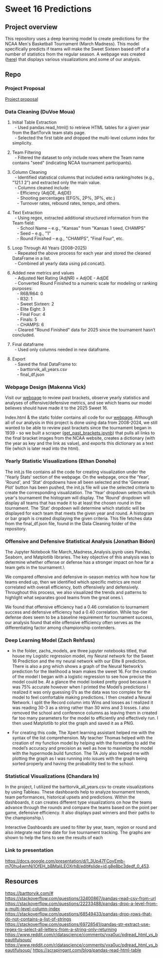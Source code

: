 # Sweet 16 Predictions

## Project overview
This repository uses a deep learning model to create predictions for the NCAA Men's Basketball Tournament (March Madness). This model specifically predicts if teams will make the Sweet Sixteen based off of a number of statistics from the regular season. A webpage was created ([here](https://makennavick.github.io/march-madness-project/)) that displays various visualizations and some of our analysis.


## Repo

### Project Proposal
[Project proposal](projectProposal.md)


### Data Cleaning (DuVoe Moua)
1. Initial Table Extraction\
&nbsp;&nbsp;- Used pandas.read_html() to retrieve HTML tables for a given year from the BartTorvik team stats page.\
&nbsp;&nbsp;- Selected the first table and dropped the multi-level column index for simplicity.

2. Team Filtering\
&nbsp;&nbsp;- Filtered the dataset to only include rows where the Team name contains "seed" (indicating NCAA tournament participants).

3. Column Cleaning\
&nbsp;&nbsp;- Identified statistical columns that included extra ranking/notes (e.g., "121.1 2") and extracted only the main value.\
&nbsp;&nbsp;- Columns cleaned include:\
&nbsp;&nbsp;&nbsp;&nbsp;- Efficiency (AdjOE, AdjDE)\
&nbsp;&nbsp;&nbsp;&nbsp;- Shooting percentages (EFG%, 2P%, 3P%, etc.)\
&nbsp;&nbsp;&nbsp;&nbsp;- Turnover rates, rebound rates, tempo, and others.

4. Text Extraction\
&nbsp;&nbsp;- Using regex, extracted additional structured information from the Team field:\
&nbsp;&nbsp;&nbsp;&nbsp;- School Name – e.g., "Kansas" from "Kansas 1 seed, CHAMPS"\
&nbsp;&nbsp;&nbsp;&nbsp;- Seed – e.g., "1"\
&nbsp;&nbsp;&nbsp;&nbsp;- Round Finished – e.g., "CHAMPS", "Final Four", etc.

5. Loop Through All Years (2008–2025)\
&nbsp;&nbsp;- Repeated the above process for each year and stored the cleaned DataFrame in a list.\
&nbsp;&nbsp;- Combined all yearly data using pd.concat().

6. Added new metrics and values\
&nbsp;&nbsp;- Adjusted Net Rating (AdjNR) = AdjOE - AdjDE\
&nbsp;&nbsp;- Converted Round Finished to a numeric scale for modeling or ranking purposes:\
&nbsp;&nbsp;&nbsp;&nbsp;- R68/R64: 0\
&nbsp;&nbsp;&nbsp;&nbsp;- R32: 1\
&nbsp;&nbsp;&nbsp;&nbsp;- Sweet Sixteen: 2\
&nbsp;&nbsp;&nbsp;&nbsp;- Elite Eight: 3\
&nbsp;&nbsp;&nbsp;&nbsp;- Final Four: 4\
&nbsp;&nbsp;&nbsp;&nbsp;- Finals: 5\
&nbsp;&nbsp;&nbsp;&nbsp;- CHAMPS: 6\
&nbsp;&nbsp;- Cleared "Round Finished" data for 2025 since the tournament hasn’t concluded.

7. Final dataframe\
&nbsp;&nbsp;- Used only columns needed in new dataframe.

8. Export\
&nbsp;&nbsp;- Saved the final DataFrame to:\
&nbsp;&nbsp;&nbsp;&nbsp;- barttorvik_all_years.csv\
&nbsp;&nbsp;&nbsp;&nbsp;- final_df.json

### Webpage Design (Makenna Vick)
Visit our [webpage](makennavick.github.io/march-madness-project) to review past brackets, observe yearly statistics and analyses of offensive/defensive metrics, and see which teams our model believes should have made it to the 2025 Sweet 16.

Index.html & the static folder contains all code for our [webpage](makennavick.github.io/march-madness-project). Although all of our analysis in this project is done using data from 2008-2024, we still wanted to be able to review past brackets since the tournament began in 1939 - so we built a scraper ([get_past_brackets.ipynb](webpage_stuff/get_past_brackets.ipynb)) that pulls all links to the final bracket images from the NCAA website, creates a dictionary (with the year as key and the link as value), and exports this dictionary as a text file (which is later read into the html).

### Yearly Statistic Visualizations (Ethan Donoho)
The init.js file contains all the code for creating visualization under the 'Yearly Stats' section of the webpage. On the webpage, once the 'Year', 'Round', and 'Stat' dropdowns have all been selected and the 'Generate Plot' button has been pushed, the init.js file will use the selected criteria to create the corresponding visualization. The 'Year' dropdown selects which year's tournament the histogram will display. The 'Round' dropdown will display all teams that has made it to at least the chosen round in the tournament. The 'Stat' dropdown will determine which statistic will be displayed for each team that meets the given year and round. A histogram or bar graph is created displaying the given criteria. This file fetches data from the final_df.json file, found in the Data Cleaning folder of the repository. 


### Offensive and Defensive Statistical Analysis (Jonathan Bidon)
The Jupyter Notebook file March_Madness_Analysis.ipynb uses Pandas, Seaborn, and Matplotlib libraries. The key objective of this analysis was to determine whether offense or defense has a stronger impact on how far a team gets in the tournament.\

We compared offensive and defensive in-season metrics with how how far teams ended up, then we identified which specific metrics are most correlated with overall efficiency, both offensively and defensively. Throughout this process, we also visualized the trends and patterns to highlight what separates good teams from the great ones.\

We found that offensive efficiency had a 0.46 correlation to tournament success and defensive efficiency had a 0.40 correlation. While top-tier defense does seem to be a baseline requirement for tournament success, our analysis found that elite offensive efficiency often serves as the differentiating factor among championship contenders.


### Deep Learning Model (Zach Rehfuss)
- In the folder, zachs_models, are three jupyter notebooks titled, that house my Logistic regression model, my Neural network for the Sweet 16 Prediction and the my neural network with our Elite 8 prediction. There is also a png which shows a graph of the Neural Network’s prediction for the likelihood a team makes the sweet 16. For the creation of the model I began with a logistic regression to see how precise the model could be. At a glance the model looked pretty good because it was 75% accurate however when I printed the Model’s predictions I realized it was only guessing 0’s as the data was too complex for the model to feel comfortable making predictions. I then created a Neural Network. I split the Record column into Wins and losses as I realized it was reading 30-3 as a string rather than 30 wins and 3 losses. I also removed the school and conference columns as leaving them in created far too many parameters for the model to efficiently and effectively run. I then used Matplotlib to plot the graph and saved it as a PNG.

- For creating this code, The Xpert learning assistant helped me with the syntax of the list comprehension. My teacher Thomas helped with the creation of my function model by helping with the formatting to add the model’s accuracy and precision as well as how to maximize the model with the hypermode.build function. The TA Joly also helped me with plotting the graph as I was running into issues with the graph being sorted properly and having the probability tied to the school.


### Statistical Visualizations (Chandara In)
In the project, I utilized the barttorvik_all_years.csv to create visualizations by using Tableau. These dashboards help to analyze tournament trends, team performances, historical upsets and predictions. Within the dashboards, it can creates different type visualizations on how the teams advance through the rounds and compare the teams based on the point per game, defensive efficiency. It also displays past winners and their paths to the championship.\

Interactive Dashboards are used to filter by year, team, region or round and also integrate real time date for live tournament tracking. The graphs are shown to help the fans to see the results of each

### Link to presentation
https://docs.google.com/presentation/d/1_3Up47FCoyEmb-m70hu4wmNj1OfEH_bBMaliLEOXrh8/edit#slide=id.g8e8bc3dedf_0_453.


## Resources
https://barttorvik.com/#
https://stackoverflow.com/questions/32400867/pandas-read-csv-from-url
https://stackoverflow.com/questions/22233488/pandas-drop-a-level-from-a-multi-level-column-index
https://stackoverflow.com/questions/68549433/pandas-drop-rows-that-do-not-contains-a-list-of-strings
https://stackoverflow.com/questions/69728541/pandas-str-extract-use-regex-to-select-all-letters-from-a-string-only-returning
https://www.reddit.com/r/datascience/comments/vxa0uc/pdread_html_vs_beautifulsoup/
https://www.reddit.com/r/datascience/comments/vxa0uc/pdread_html_vs_beautifulsoup/
https://scrapingant.com/blog/pandas-read-html-table
